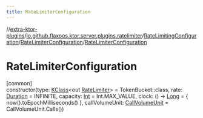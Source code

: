 ```yaml
---
title: RateLimiterConfiguration
---
```

//[extra-ktor-plugins](../../../../index.md)/[io.github.flaxoos.ktor.server.plugins.ratelimiter](../../index.md)/[RateLimitingConfiguration](../index.md)/[RateLimiterConfiguration](index.md)/[RateLimiterConfiguration](-rate-limiter-configuration.md)



# RateLimiterConfiguration



[common]\
constructor(type: [KClass](https://kotlinlang.org/api/latest/jvm/stdlib/kotlin.reflect/-k-class/index.md)&lt;out [RateLimiter](../../-rate-limiter/index.md)&gt; = TokenBucket::class, rate: [Duration](https://kotlinlang.org/api/latest/jvm/stdlib/kotlin.time/-duration/index.md) = INFINITE, capacity: [Int](https://kotlinlang.org/api/latest/jvm/stdlib/kotlin/-int/index.md) = Int.MAX_VALUE, clock: () -&gt; [Long](https://kotlinlang.org/api/latest/jvm/stdlib/kotlin/-long/index.md) = { now().toEpochMilliseconds() }, callVolumeUnit: [CallVolumeUnit](../../-call-volume-unit/index.md) = CallVolumeUnit.Calls())




